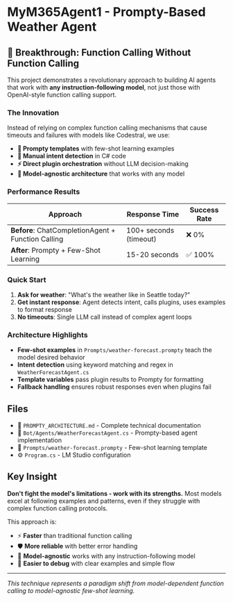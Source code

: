 # MyM365Agent1 - Prompty-Based Weather Agent

## 🚀 Breakthrough: Function Calling Without Function Calling

This project demonstrates a revolutionary approach to building AI agents that work with **any instruction-following model**, not just those with OpenAI-style function calling support.

### The Innovation

Instead of relying on complex function calling mechanisms that cause timeouts and failures with models like Codestral, we use:

- **📝 Prompty templates** with few-shot learning examples
- **🎯 Manual intent detection** in C# code  
- **⚡ Direct plugin orchestration** without LLM decision-making
- **🔄 Model-agnostic architecture** that works with any model

### Performance Results

| Approach | Response Time | Success Rate |
|----------|---------------|--------------|
| **Before**: ChatCompletionAgent + Function Calling | 100+ seconds (timeout) | ❌ 0% |
| **After**: Prompty + Few-Shot Learning | 15-20 seconds | ✅ 100% |

### Quick Start

1. **Ask for weather**: "What's the weather like in Seattle today?"
2. **Get instant response**: Agent detects intent, calls plugins, uses examples to format response
3. **No timeouts**: Single LLM call instead of complex agent loops

### Architecture Highlights

- **Few-shot examples** in `Prompts/weather-forecast.prompty` teach the model desired behavior
- **Intent detection** using keyword matching and regex in `WeatherForecastAgent.cs`
- **Template variables** pass plugin results to Prompty for formatting
- **Fallback handling** ensures robust responses even when plugins fail

## Files

- 📄 `PROMPTY_ARCHITECTURE.md` - Complete technical documentation
- 🧠 `Bot/Agents/WeatherForecastAgent.cs` - Prompty-based agent implementation  
- 📝 `Prompts/weather-forecast.prompty` - Few-shot learning template
- ⚙️ `Program.cs` - LM Studio configuration

## Key Insight

**Don't fight the model's limitations - work with its strengths.** Most models excel at following examples and patterns, even if they struggle with complex function calling protocols.

This approach is:
- ⚡ **Faster** than traditional function calling
- 🛡️ **More reliable** with better error handling  
- 🔄 **Model-agnostic** works with any instruction-following model
- 🔧 **Easier to debug** with clear examples and simple flow

---

*This technique represents a paradigm shift from model-dependent function calling to model-agnostic few-shot learning.*
